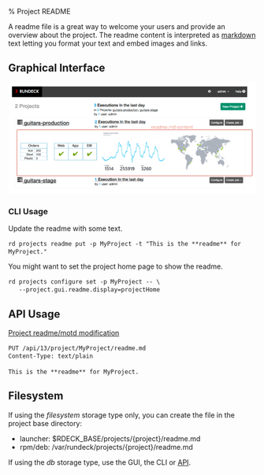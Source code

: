 % Project README

A readme file is a great way to welcome your users and provide an overview about the project.
The readme content is interpreted as [markdown](http://commonmark.org/help/) text letting you format your text and embed images and links.

## Graphical Interface

![Figure: Project readme](/figures/fig0203.png)

### CLI Usage

Update the readme with some text.

```{.bash}
rd projects readme put -p MyProject -t "This is the **readme** for MyProject."
```

You might want to set the project home page to show the readme.

```{.bash}
rd projects configure set -p MyProject -- \
   --project.gui.readme.display=projectHome
```

## API Usage

[Project readme/motd modification](/api/rundeck-api.md#project-readme-file)

    PUT /api/13/project/MyProject/readme.md
    Content-Type: text/plain

    This is the **readme** for MyProject.

## Filesystem

If using the _filesystem_ storage type only, you can create the file in the project base directory:

- launcher: \$RDECK_BASE/projects/{project}/readme.md
- rpm/deb: /var/rundeck/projects/{project}/readme.md

If using the _db_ storage type, use the GUI, the CLI or [API](#api-usage).
